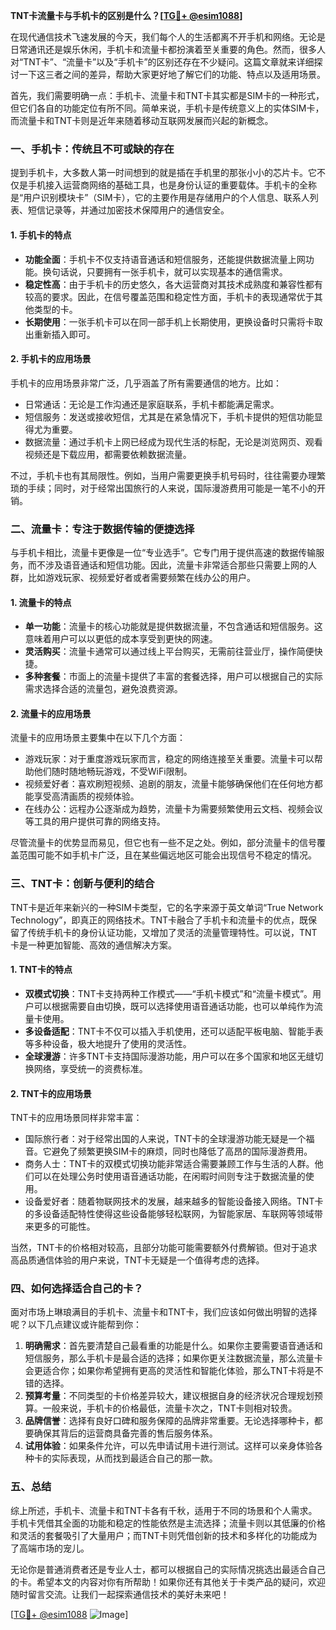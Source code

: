 **TNT卡流量卡与手机卡的区别是什么？[[TG💪+ @esim1088](https://t.me/s/esim1088)]**

在现代通信技术飞速发展的今天，我们每个人的生活都离不开手机和网络。无论是日常通讯还是娱乐休闲，手机卡和流量卡都扮演着至关重要的角色。然而，很多人对“TNT卡”、“流量卡”以及“手机卡”的区别还存在不少疑问。这篇文章就来详细探讨一下这三者之间的差异，帮助大家更好地了解它们的功能、特点以及适用场景。

首先，我们需要明确一点：手机卡、流量卡和TNT卡其实都是SIM卡的一种形式，但它们各自的功能定位有所不同。简单来说，手机卡是传统意义上的实体SIM卡，而流量卡和TNT卡则是近年来随着移动互联网发展而兴起的新概念。

### **一、手机卡：传统且不可或缺的存在**

提到手机卡，大多数人第一时间想到的就是插在手机里的那张小小的芯片卡。它不仅是手机接入运营商网络的基础工具，也是身份认证的重要载体。手机卡的全称是“用户识别模块卡”（SIM卡），它的主要作用是存储用户的个人信息、联系人列表、短信记录等，并通过加密技术保障用户的通信安全。

#### **1. 手机卡的特点**
- **功能全面**：手机卡不仅支持语音通话和短信服务，还能提供数据流量上网功能。换句话说，只要拥有一张手机卡，就可以实现基本的通信需求。
- **稳定性高**：由于手机卡的历史悠久，各大运营商对其技术成熟度和兼容性都有较高的要求。因此，在信号覆盖范围和稳定性方面，手机卡的表现通常优于其他类型的卡。
- **长期使用**：一张手机卡可以在同一部手机上长期使用，更换设备时只需将卡取出重新插入即可。

#### **2. 手机卡的应用场景**
手机卡的应用场景非常广泛，几乎涵盖了所有需要通信的地方。比如：
- 日常通话：无论是工作沟通还是家庭联系，手机卡都能满足需求。
- 短信服务：发送或接收短信，尤其是在紧急情况下，手机卡提供的短信功能显得尤为重要。
- 数据流量：通过手机卡上网已经成为现代生活的标配，无论是浏览网页、观看视频还是下载应用，都需要依赖数据流量。

不过，手机卡也有其局限性。例如，当用户需要更换手机号码时，往往需要办理繁琐的手续；同时，对于经常出国旅行的人来说，国际漫游费用可能是一笔不小的开销。

### **二、流量卡：专注于数据传输的便捷选择**

与手机卡相比，流量卡更像是一位“专业选手”。它专门用于提供高速的数据传输服务，而不涉及语音通话和短信功能。因此，流量卡非常适合那些只需要上网的人群，比如游戏玩家、视频爱好者或者需要频繁在线办公的用户。

#### **1. 流量卡的特点**
- **单一功能**：流量卡的核心功能就是提供数据流量，不包含通话和短信服务。这意味着用户可以以更低的成本享受到更快的网速。
- **灵活购买**：流量卡通常可以通过线上平台购买，无需前往营业厅，操作简便快捷。
- **多种套餐**：市面上的流量卡提供了丰富的套餐选择，用户可以根据自己的实际需求选择合适的流量包，避免浪费资源。

#### **2. 流量卡的应用场景**
流量卡的应用场景主要集中在以下几个方面：
- 游戏玩家：对于重度游戏玩家而言，稳定的网络连接至关重要。流量卡可以帮助他们随时随地畅玩游戏，不受WiFi限制。
- 视频爱好者：喜欢刷短视频、追剧的朋友，流量卡能够确保他们在任何地方都能享受高清画质的视频体验。
- 在线办公：远程办公逐渐成为趋势，流量卡为需要频繁使用云文档、视频会议等工具的用户提供可靠的网络支持。

尽管流量卡的优势显而易见，但它也有一些不足之处。例如，部分流量卡的信号覆盖范围可能不如手机卡广泛，且在某些偏远地区可能会出现信号不稳定的情况。

### **三、TNT卡：创新与便利的结合**

TNT卡是近年来新兴的一种SIM卡类型，它的名字来源于英文单词“True Network Technology”，即真正的网络技术。TNT卡融合了手机卡和流量卡的优点，既保留了传统手机卡的身份认证功能，又增加了灵活的流量管理特性。可以说，TNT卡是一种更加智能、高效的通信解决方案。

#### **1. TNT卡的特点**
- **双模式切换**：TNT卡支持两种工作模式——“手机卡模式”和“流量卡模式”。用户可以根据需要自由切换，既可以选择使用语音通话功能，也可以单纯作为流量卡使用。
- **多设备适配**：TNT卡不仅可以插入手机使用，还可以适配平板电脑、智能手表等多种设备，极大地提升了使用的灵活性。
- **全球漫游**：许多TNT卡支持国际漫游功能，用户可以在多个国家和地区无缝切换网络，享受统一的资费标准。

#### **2. TNT卡的应用场景**
TNT卡的应用场景同样非常丰富：
- 国际旅行者：对于经常出国的人来说，TNT卡的全球漫游功能无疑是一个福音。它避免了频繁更换SIM卡的麻烦，同时也降低了高昂的国际漫游费用。
- 商务人士：TNT卡的双模式切换功能非常适合需要兼顾工作与生活的人群。他们可以在处理公务时使用语音通话功能，在闲暇时间则专注于数据流量的使用。
- 设备爱好者：随着物联网技术的发展，越来越多的智能设备接入网络。TNT卡的多设备适配特性使得这些设备能够轻松联网，为智能家居、车联网等领域带来更多的可能性。

当然，TNT卡的价格相对较高，且部分功能可能需要额外付费解锁。但对于追求高品质通信体验的用户来说，TNT卡无疑是一个值得考虑的选择。

### **四、如何选择适合自己的卡？**

面对市场上琳琅满目的手机卡、流量卡和TNT卡，我们应该如何做出明智的选择呢？以下几点建议或许能帮到你：

1. **明确需求**：首先要清楚自己最看重的功能是什么。如果你主要需要语音通话和短信服务，那么手机卡是最合适的选择；如果你更关注数据流量，那么流量卡会更适合你；如果你希望拥有更高的灵活性和智能化体验，那么TNT卡将是不错的选择。
2. **预算考量**：不同类型的卡价格差异较大，建议根据自身的经济状况合理规划预算。一般来说，手机卡的价格最低，流量卡次之，TNT卡则相对较贵。
3. **品牌信誉**：选择有良好口碑和服务保障的品牌非常重要。无论选择哪种卡，都要确保其背后的运营商具备完善的售后服务体系。
4. **试用体验**：如果条件允许，可以先申请试用卡进行测试。这样可以亲身体验各种卡的实际表现，从而找到最适合自己的那一款。

### **五、总结**

综上所述，手机卡、流量卡和TNT卡各有千秋，适用于不同的场景和个人需求。手机卡凭借其全面的功能和稳定的性能依然是主流选择；流量卡则以其低廉的价格和灵活的套餐吸引了大量用户；而TNT卡则凭借创新的技术和多样化的功能成为了高端市场的宠儿。

无论你是普通消费者还是专业人士，都可以根据自己的实际情况挑选出最适合自己的卡。希望本文的内容对你有所帮助！如果你还有其他关于卡类产品的疑问，欢迎随时留言交流。让我们一起探索通信技术的美好未来吧！

[[TG💪+ @esim1088](https://t.me/s/esim1088) ![Image](https://i.postimg.cc/4NQfJmqS/Snipaste-2025-05-13-00-14-12.png)]